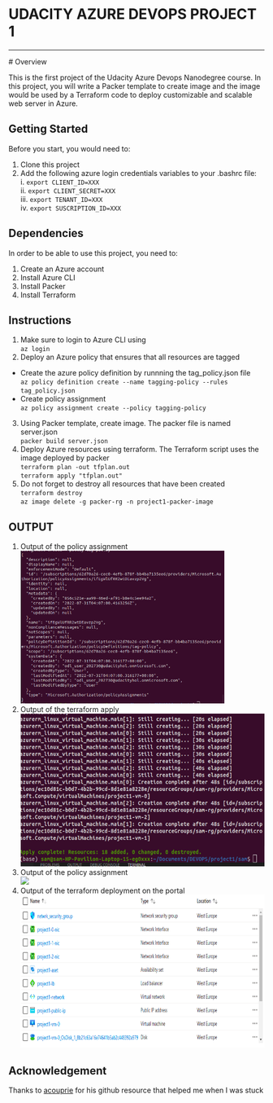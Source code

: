 # UDACITY AZURE DEVOPS PROJECT 1
<hr>
# Overview

This is the first project of the Udacity Azure Devops Nanodegree course. In this project, you will write a Packer template to create image and the image would be used by a Terraform code to deploy customizable and scalable web server in Azure.

## Getting Started
Before you start, you would need to:
1. Clone this project
2. Add the following azure login credentials variables to your .bashrc file:<br>
    i.   `export CLIENT_ID=XXX` <br>
    ii.  `export CLIENT_SECRET=XXX` <br>
    iii. `export TENANT_ID=XXX` <br>
    iv.  `export SUSCRIPTION_ID=XXX` <br>
 
 ## Dependencies
In order to be able to use this project, you need to: <br>
1. Create an Azure account <br>
2. Install Azure CLI
3. Install Packer
4. Install Terraform

## Instructions
1. Make sure to login to Azure CLI using <br>
`az login`
2. Deploy an Azure policy that ensures that all resources are tagged <br>
* Create the azure policy definition by runnning the tag_policy.json file <br>
`az policy definition create --name tagging-policy --rules tag_policy.json`
* Create policy assignment <br>
`az policy assignment create --policy tagging-policy`
3. Using Packer template, create image. The packer file is named server.json <br>
`packer build server.json`
4. Deploy Azure resources using terraform. The Terraform script uses the image deployed by packer <br>
`terraform plan -out tfplan.out` <br>
`terraform apply "tfplan.out"`
5. Do not forget to destroy all resources that have been created <br>
`terraform destroy` <br>
`az image delete -g packer-rg -n project1-packer-image`

## OUTPUT
1. Output of the policy assignment <br>
    <img src="images/policy_assgnment.png" height="300px" />
2. Output of the terraform apply <br>
    <img src="images/terraform_apply.png" height="300px" />
3. Output of the policy assignment <br>
    <img src="images/policy_assignment.png" height="300px" />
4. Output of the terraform deployment on the portal<br>
    <img src="images/deployed_resources.png" height="300px" />

## Acknowledgement
Thanks to [acouprie](https://github.com/acouprie/udacity-azure-project1) for his github resource that helped me when I was stuck
